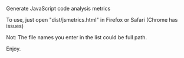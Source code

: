 Generate JavaScript code analysis metrics

To use, just open "dist/jsmetrics.html" in Firefox or Safari (Chrome has issues)

Not:
The file names you enter in the list could be full path.

Enjoy.